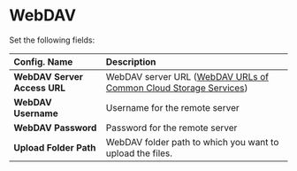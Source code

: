 # WebDAV

Set the following fields:

| Config. Name | Description |
| :--- | :--- |
| **WebDAV Server Access URL** | WebDAV server URL \([WebDAV URLs of Common Cloud Storage Services](https://bit.ly/2M0T9mv)\) |
| **WebDAV Username** | Username for the remote server |
| **WebDAV Password** | Password for the remote server |
| **Upload Folder Path** | WebDAV folder path to which you want to upload the files. |

